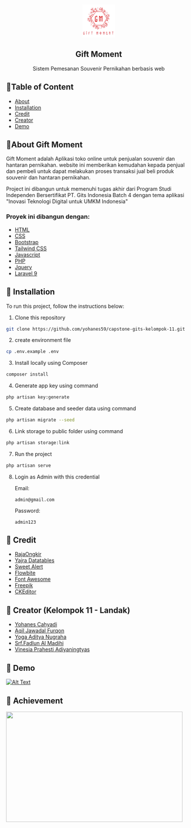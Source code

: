 <p align="center">
    <a href="">
        <img src="public/assets/img/logo_GiftMoment.png" alt="Logo" width="90" height="90">
    </a>
    <h2 align="center">Gift Moment</h2>
    <p align="center">
        Sistem Pemesanan Souvenir Pernikahan berbasis web
    </p>
</p>


## 📌Table of Content
* [About](#about)
* [Installation](#installation)
* [Credit](#credit)
* [Creator](#creator)
* [Demo](#demo)

<!-- About Gift Moment -->
## 📌About Gift Moment
Gift Moment adalah Aplikasi toko online untuk penjualan souvenir dan hantaran pernikahan. 
website ini memberikan kemudahan kepada penjual dan pembeli untuk dapat melakukan proses transaksi jual beli produk souvenir dan hantaran pernikahan.

Project ini dibangun untuk memenuhi tugas akhir dari Program Studi Independen Bersertifikat PT. Gits Indonesia Batch 4 dengan tema aplikasi "Inovasi Teknologi Digital untuk UMKM Indonesia"

### Proyek ini dibangun dengan:
* [HTML](https://html.com/)
* [CSS](https://html.com/)
* [Bootstrap](https://getbootstrap.com/)
* [Tailwind CSS](https://tailwindcss.com/)
* [Javascript](https://www.javascript.com/)
* [PHP](https://www.php.net/)
* [Jquery](https://jquery.com/)
* [Laravel 9](https://laravel.com/)

## 📌 Installation
To run this project, follow the instructions below:

1. Clone this repository
```sh
git clone https://github.com/yohanes59/capstone-gits-kelompok-11.git
```
2. create environment file
```sh
cp .env.example .env
```
3. Install locally using Composer
```sh
composer install
```
4. Generate app key using command
```sh
php artisan key:generate
```
5. Create database and seeder data using command
```sh
php artisan migrate --seed
```
6. Link storage to public folder using command
```sh
php artisan storage:link
```
7. Run the project
```sh
php artisan serve
```
8.  Login as Admin with this credential

    Email: 
    ```
    admin@gmail.com
    ```
    Password: 
    ```
    admin123
    ```

<!-- Credit -->
## 📌 Credit
* [RajaOngkir](https://rajaongkir.com/)
* [Yajra Datatables](https://yajrabox.com/)
* [Sweet Alert](https://sweetalert.js.org/)
* [Flowbite](https://flowbite.com/)
* [Font Awesome](https://fontawesome.com/)
* [Freepik](https://freepik.com/)
* [CKEditor](https://ckeditor.com/)

## 📌 Creator (Kelompok 11 - Landak)
* [Yohanes Cahyadi](https://github.com/yohanes59)
* [Aqil Jawadal Furqon](https://github.com/awaqo)
* [Yoga Aditya Nugraha](https://github.com/yoga-nditya)
* [Srf.Fadlun Al Madihi](https://github.com/fadlunmadihij)
* [Vinesia Prahesti Adiyaningtyas](https://github.com/Vinesia)

## 📌 Demo
[![Alt Text](https://img.youtube.com/vi/PojYiP5WAco/0.jpg)](https://www.youtube.com/watch?v=PojYiP5WAco)

## 📌 Achievement
<img src="https://github.com/yohanes59/gift-moment/assets/80000614/fda9d0a1-4c68-4c78-8f90-5132dcd58e62" width="480" height="300">
